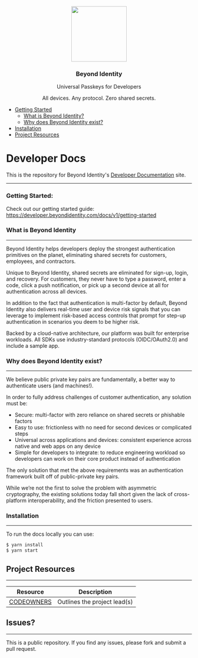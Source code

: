 <p align="center">
   <br/>
   <a href="https://developers.beyondidentity.com" target="_blank"><img src="https://user-images.githubusercontent.com/238738/178780350-489309c5-8fae-4121-a20b-562e8025c0ee.png" width="150px" ></a>
   <h3 align="center">Beyond Identity</h3>
   <p align="center">Universal Passkeys for Developers</p>
   <p align="center">
   All devices. Any protocol. Zero shared secrets. 
   </p>
</p>

* [Getting Started](#getting-started)
  * [What is Beyond Identity?](#what-is-beyond-identity)
  * [Why does Beyond Identity exist?](#why-does-beyond-identity-exist)
* [Installation](#installation)
* [Project Resources](#project-resources)


# Developer Docs

This is the repository for Beyond Identity's [Developer Documentation](https://developer.beyondidentity.com/) site.

--- 

### Getting Started: 

Check out our getting started guide: 
https://developer.beyondidentity.com/docs/v1/getting-started


### What is Beyond Identity
---
Beyond Identity helps developers deploy the strongest authentication primitives on the planet, eliminating shared secrets for customers, employees, and contractors.

Unique to Beyond Identity, shared secrets are eliminated for sign-up, login, and recovery. For customers, they never have to type a password, enter a code, click a push notification, or pick up a second device at all for authentication across all devices.

In addition to the fact that authentication is multi-factor by default, Beyond Identity also delivers real-time user and device risk signals that you can leverage to implement risk-based access controls that prompt for step-up authentication in scenarios you deem to be higher risk.

Backed by a cloud-native architecture, our platform was built for enterprise workloads. All SDKs use industry-standard protocols (OIDC/OAuth2.0) and include a sample app.

### Why does Beyond Identity exist?
---
We believe public private key pairs are fundamentally, a better way to authenticate users (and machines!).

In order to fully address challenges of customer authentication, any solution must be:

- Secure: multi-factor with zero reliance on shared secrets or phishable factors
- Easy to use: frictionless with no need for second devices or complicated steps
- Universal across applications and devices: consistent experience across native and web apps on any device
- Simple for developers to integrate: to reduce engineering workload so developers can work on their core product instead of authentication

The only solution that met the above requirements was an authentication framework built off of public-private key pairs.

While we’re not the first to solve the problem with asymmetric cryptography, the existing solutions today fall short given the lack of cross-platform interoperability, and the friction presented to users.

### Installation
---

To run the docs locally you can use: 

```bash
$ yarn install
$ yarn start
```

## Project Resources
---
| Resource                                   | Description                                                                   |
| ------------------------------------------ | ----------------------------------------------------------------------------- |
| [CODEOWNERS](https://github.com/gobeyondidentity/developer-docs/blob/main/CODEOWNERS)                 | Outlines the project lead(s)  

## Issues? 
---
This is a public repository. If you find any issues, please fork and submit a pull request. 
